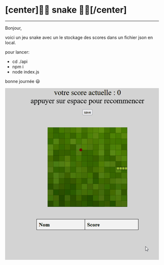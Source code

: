 # [center]🐍🍎 snake 🍏🐍[/center]
***
Bonjour,

voici un jeu snake avec un le stockage des scores dans un fichier json en local.

pour lancer:

- cd ./api
- npm i 
- node index.js

bonne journée 😃

![](animation.gif)
